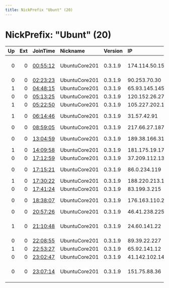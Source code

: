 ```yaml
---
title: NickPrefix "Ubunt" (20)
---
```


# NickPrefix: "Ubunt" (20)

|   Up |   Ext | JoinTime                                                                                   | Nickname      | Version   | IP              | AS                                | CC   |   ORp |   Dirp | OS    | Contact   |   eFamMembers |
|-----:|------:|:-------------------------------------------------------------------------------------------|:--------------|:----------|:----------------|:----------------------------------|:-----|------:|-------:|:------|:----------|--------------:|
|    0 |     0 | [00:55:12](https://atlas.torproject.org/#details/1F63556A6EDFBC03535D5AE978EE70D37814CA24) | UbuntuCore201 | 0.3.1.9   | 174.114.50.151  | Rogers Communications Canada Inc. | ca   | 46297 |      0 | Linux | None      |             1 |
|    0 |     0 | [02:23:23](https://atlas.torproject.org/#details/A08CAF95B25A0517DCB354BC9D51B756F23BD5D6) | UbuntuCore201 | 0.3.1.9   | 90.253.70.30    | Vodafone Limited                  | gb   | 45877 |      0 | Linux | None      |             1 |
|    1 |     0 | [04:48:15](https://atlas.torproject.org/#details/25914934049C83A2A2866F5465E1800A2907EEDB) | UbuntuCore201 | 0.3.1.9   | 65.93.145.145   | Bell Canada                       | ca   | 44677 |      0 | Linux | None      |             1 |
|    0 |     0 | [05:13:25](https://atlas.torproject.org/#details/CD8E4169E7652E6ADE084C7D23938AF97FD2446B) | UbuntuCore201 | 0.3.1.9   | 120.152.26.27   | Telstra Pty Ltd                   | au   | 35555 |      0 | Linux | None      |             1 |
|    1 |     0 | [05:22:50](https://atlas.torproject.org/#details/F7C9968703BA1814F0CB5950F42C153018C9C6F4) | UbuntuCore201 | 0.3.1.9   | 105.227.202.185 | Telkom-Internet                   | za   | 45162 |      0 | Linux | None      |             1 |
|    1 |     0 | [06:14:46](https://atlas.torproject.org/#details/69796824B7E51D90425B2EA24F2411B5B2229586) | UbuntuCore201 | 0.3.1.9   | 31.57.42.91     | Aria Shatel Company Ltd           | ir   | 35153 |      0 | Linux | None      |             1 |
|    0 |     0 | [08:59:05](https://atlas.torproject.org/#details/69A353B8A2B0A2A294A7C5E93706CE694A8B9685) | UbuntuCore201 | 0.3.1.9   | 217.66.27.187   | MTS PJSC                          | ru   | 38905 |      0 | Linux | None      |             1 |
|    0 |     0 | [13:04:59](https://atlas.torproject.org/#details/7B8CA282EB2DC090644DB5B9B1DA34331AF75456) | UbuntuCore201 | 0.3.1.9   | 189.38.166.31   | TELEFNICA BRASIL S.A              | br   | 45065 |      0 | Linux | None      |             1 |
|    1 |     0 | [14:09:58](https://atlas.torproject.org/#details/AD11275187FD7580EE724A48896258E76C35F428) | UbuntuCore201 | 0.3.1.9   | 181.175.19.178  | Satnet                            | ec   | 44509 |      0 | Linux | None      |             1 |
|    0 |     0 | [17:12:59](https://atlas.torproject.org/#details/4A5BB667B28DDF3DC8E840551869C4F7B11D88FB) | UbuntuCore201 | 0.3.1.9   | 37.209.112.138  | Kabel BW                          | de   | 39429 |      0 | Linux | None      |             1 |
|    0 |     0 | [17:15:21](https://atlas.torproject.org/#details/0CD036035B32137308C8447EE8BC38E79A0B5887) | UbuntuCore201 | 0.3.1.9   | 86.0.234.119    | Virgin Media Limited              | gb   | 36945 |      0 | Linux | None      |             1 |
|    1 |     0 | [17:30:22](https://atlas.torproject.org/#details/7BAD2D6F1FD38A65141199D3906A534C42E7D859) | UbuntuCore201 | 0.3.1.9   | 188.220.213.132 | Sky UK Limited                    | gb   | 39673 |      0 | Linux | None      |             1 |
|    0 |     0 | [17:41:24](https://atlas.torproject.org/#details/B62297EB0DD216A8FFC2835373A2D4713DAFDACA) | UbuntuCore201 | 0.3.1.9   | 83.199.3.215    | Orange                            | fr   | 39309 |      0 | Linux | None      |             1 |
|    0 |     0 | [18:38:07](https://atlas.torproject.org/#details/4D8D5D7C16E1F961E76891EFDA0332588DE459CE) | UbuntuCore201 | 0.3.1.9   | 176.163.110.213 | Bouygues Telecom SA               | fr   | 35749 |      0 | Linux | None      |             1 |
|    0 |     0 | [20:57:26](https://atlas.torproject.org/#details/74A19F2DB8378B560628579B5F448B7589E61745) | UbuntuCore201 | 0.3.1.9   | 46.41.238.225   | Pars Online PJS                   | ir   | 35581 |      0 | Linux | None      |             1 |
|    1 |     0 | [21:10:48](https://atlas.torproject.org/#details/352C307FBD91C3576CCC82E69282CB3A534FE338) | UbuntuCore201 | 0.3.1.9   | 24.60.141.22    | Comcast Cable Communications, LLC | us   | 34493 |      0 | Linux | None      |             1 |
|    0 |     0 | [22:08:55](https://atlas.torproject.org/#details/B06BA11976CC8E0FE9639960143A66D175341E58) | UbuntuCore201 | 0.3.1.9   | 89.39.22.227    | Procono S.A.                      | es   | 33765 |      0 | Linux | None      |             1 |
|    1 |     0 | [22:53:27](https://atlas.torproject.org/#details/C51EBC577A6D7748AA360F31011FE77C48635A8D) | UbuntuCore201 | 0.3.1.9   | 65.92.141.12    | Bell Canada                       | ca   | 36417 |      0 | Linux | None      |             1 |
|    0 |     0 | [23:02:47](https://atlas.torproject.org/#details/428BDB065E0535297380DBF5BB387DE9233BF574) | UbuntuCore201 | 0.3.1.9   | 41.142.102.14   | MT-MPLS                           | ma   | 35731 |      0 | Linux | None      |             1 |
|    0 |     0 | [23:07:14](https://atlas.torproject.org/#details/762BEB0824F195E1B2578AFE7B30B77251FC75F4) | UbuntuCore201 | 0.3.1.9   | 151.75.88.36    | Wind Telecomunicazioni SpA        | it   | 45623 |      0 | Linux | None      |             1 |
